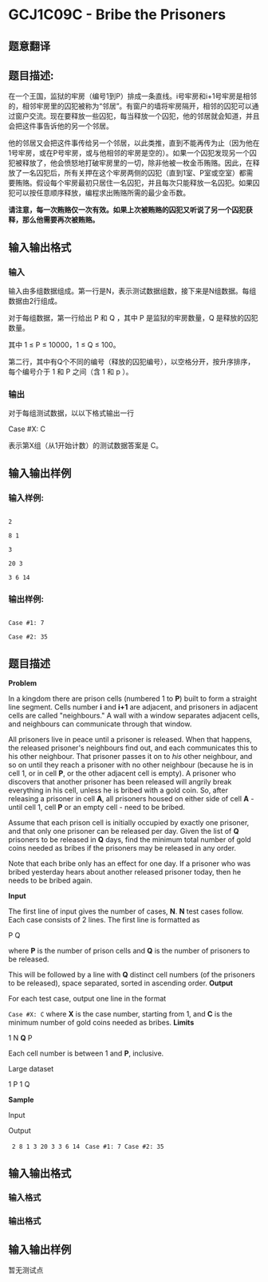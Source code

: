 # GCJ1C09C - Bribe the Prisoners

## 题意翻译

## 题目描述:

在一个王国，监狱的牢房（编号1到P）排成一条直线。i号牢房和i+1号牢房是相邻的，相邻牢房里的囚犯被称为“邻居”。有窗户的墙将牢房隔开，相邻的囚犯可以通过窗户交流。现在要释放一些囚犯，每当释放一个囚犯，他的邻居就会知道，并且会把这件事告诉他的另一个邻居。

他的邻居又会把这件事传给另一个邻居，以此类推，直到不能再传为止（因为他在1号牢房，或在P号牢房，或与他相邻的牢房是空的）。如果一个囚犯发现另一个囚犯被释放了，他会愤怒地打破牢房里的一切，除非他被一枚金币贿赂。因此，在释放了一名囚犯后，所有关押在这个牢房两侧的囚犯（直到1室、P室或空室）都需要贿赂。假设每个牢房最初只居住一名囚犯，并且每次只能释放一名囚犯。如果囚犯可以按任意顺序释放，编程求出贿赂所需的最少金币数。

**请注意，每一次贿赂仅一次有效。如果上次被贿赂的囚犯又听说了另一个囚犯获释，那么他需要再次被贿赂。**

## 输入输出格式

### 输入

输入由多组数据组成。第一行是N，表示测试数据组数，接下来是N组数据。每组数据由2行组成。

对于每组数据，第一行给出 P 和 Q ，其中 P 是监狱的牢房数量，Q 是释放的囚犯数量。

其中 1 ≤ P ≤ 10000，1 ≤ Q ≤ 100。

第二行，其中有Q个不同的编号（释放的囚犯编号），以空格分开，按升序排序，每个编号介于 1 和 P 之间（含 1 和 p ）。

### 输出

对于每组测试数据，以以下格式输出一行

Case #X: C

表示第X组（从1开始计数）的测试数据答案是 C。

## 输入输出样例

### 输入样例:

```

2

8 1

3

20 3

3 6 14

```

### 输出样例:

```

Case #1: 7

Case #2: 35

```

## 题目描述

**Problem**

In a kingdom there are prison cells (numbered 1 to **P**) built to form a straight line segment. Cells number **i** and **i+1** are adjacent, and prisoners in adjacent cells are called "neighbours." A wall with a window separates adjacent cells, and neighbours can communicate through that window.

All prisoners live in peace until a prisoner is released. When that happens, the released prisoner's neighbours find out, and each communicates this to his other neighbour. That prisoner passes it on to _his_ other neighbour, and so on until they reach a prisoner with no other neighbour (because he is in cell 1, or in cell **P**, or the other adjacent cell is empty). A prisoner who discovers that another prisoner has been released will angrily break everything in his cell, unless he is bribed with a gold coin. So, after releasing a prisoner in cell **A**, all prisoners housed on either side of cell **A** - until cell 1, cell **P** or an empty cell - need to be bribed.

Assume that each prison cell is initially occupied by exactly one prisoner, and that only one prisoner can be released per day. Given the list of **Q** prisoners to be released in **Q** days, find the minimum total number of gold coins needed as bribes if the prisoners may be released in any order.

Note that each bribe only has an effect for one day. If a prisoner who was bribed yesterday hears about another released prisoner today, then he needs to be bribed again.

**Input**

The first line of input gives the number of cases, **N**. **N** test cases follow. Each case consists of 2 lines. The first line is formatted as

P Q

where **P** is the number of prison cells and **Q** is the number of prisoners to be released.

This will be followed by a line with **Q** distinct cell numbers (of the prisoners to be released), space separated, sorted in ascending order. **Output**

For each test case, output one line in the format

`Case #X: C` where **X** is the case number, starting from 1, and **C** is the minimum number of gold coins needed as bribes. **Limits**

1 N **Q** P

Each cell number is between 1 and **P**, inclusive.

Large dataset

1 P 1 Q

**Sample**

Input

Output

` 2 8 1 3 20 3 3 6 14` ` Case #1: 7 Case #2: 35`

## 输入输出格式

### 输入格式

### 输出格式

## 输入输出样例

暂无测试点

